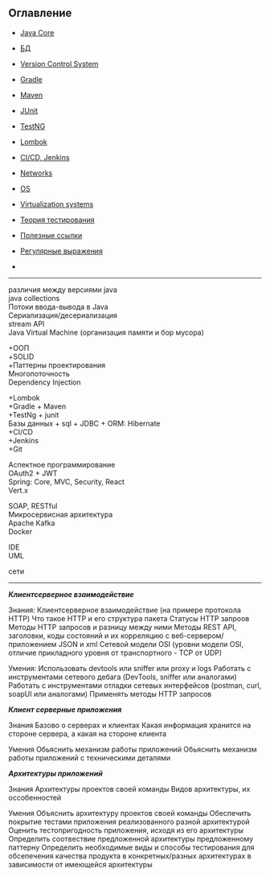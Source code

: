 ## Оглавление

+ [Java Core](core/core.md)

+ [БД](BD/bd.md)
+ [Version Control System](versionControlSystem/version-control-system.md)

+ [Gradle](assemblyAutomation/gradle.md)
+ [Maven](assemblyAutomation/maven.md)

+ [JUnit](frameworkForTesting/JUnit.md)
+ [TestNG](frameworkForTesting/TestNG.md)

+ [Lombok](library/lombok.md)
+ [CI/CD, Jenkins](cicd.md)

+ [Networks](networks/networks.md)

+ [OS](os/os.md)

+ [Virtualization systems](virtualizationSystems/virtualization-systems.md)

+ [Теория тестирования](testingTheory/testing-theory.md)

+ [Полезные ссылки](useful-links.md)

+ [Регулярные выражения]()
+ 



--------
различия между версиями java <br>
java collections <br>
Потоки ввода-вывода в Java <br>
Сериализация/десериализация <br>
stream API <br>
Java Virtual Machine (организация памяти и бор мусора) <br>

+ООП <br>
+SOLID <br>
+Паттерны проектирования <br>
Многопоточность <br>
Dependency Injection <br>

+Lombok <br>
+Gradle + Maven <br>
+TestNg + junit <br>
Базы данных + sql  + JDBC + ORM: Hibernate <br>
+CI/CD <br>
+Jenkins <br>
+Git <br>

Аспектное программирование <br>
OAuth2 + JWT <br>
Spring: Core, MVC, Security, React <br>
Vert.x <br>

SOAP, RESTful <br>
Микросервисная архитектура <br>
Apache Kafka <br>
Docker <br>


IDE <br>
UML <br>

сети <br>

--------------

***Клиентсерверное взаимодействие***

Знания:
Клиентсерверное взаимодействие (на примере протокола HTTP)
Что такое HTTP и его структура пакета
Статусы HTTP запроов
Методы HTTP запросов и разницу между ними
Методы REST API, заголовки, коды состояний и их корреляцию с веб-сервером/приложением
JSON и xml
Сетевой модели OSI (уровни модели OSI, отличие прикладного уровня от транспортного - TCP от UDP)


Умения:
Использовать devtools или sniffer или proxy и logs
Работать с инструментами сетевого дебага (DevTools, sniffer или аналогами)
Работать с инструментами отладки сетевых интерфейсов (postman, curl, soapUI или аналогами)
Применять методы HTTP запросов



***Клиент серверные приложения***

Знания
Базово о серверах и клиентах
Какая информация хранится на стороне сервера, а какая на стороне клиента

Умения
Обьяснить механизм работы приложений
Обьяснить механизм работы приложений с техническими деталями




***Архитектуры приложений***

Знания
Архитектуры проектов своей команды
Видов архитектуры, их оссобенностей


Умения
Объяснить архитектуру проектов своей команды
Обеспечить покрытие тестами приложения реализованного разной архитектурой
Оценить тестопригодность приложения, исходя из его архитектуры
Определить соотвествие предложенной архитектуры предложенному паттерну
Определить необходимые виды и способы тестирования для обсепечения качества продукта в конкретных/разных архитектурах в зависимости от имеющейся архитектуры








